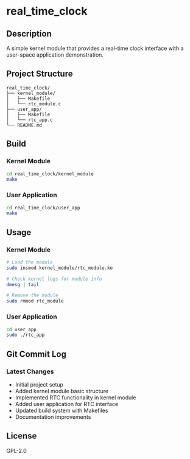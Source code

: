 # real_time_clock

## Description

A simple kernel module that provides a real-time clock interface with a user-space application demonstration.

## Project Structure

```
real_time_clock/
├── kernel_module/
│   ├── Makefile
│   └── rtc_module.c
├── user_app/
│   ├── Makefile
│   └── rtc_app.c
└── README.md
```

## Build

### Kernel Module

```bash
cd real_time_clock/kernel_module
make
```

### User Application

```bash
cd real_time_clock/user_app
make
```

## Usage

### Kernel Module

```bash
# Load the module
sudo insmod kernel_module/rtc_module.ko

# Check kernel logs for module info
dmesg | tail

# Remove the module
sudo rmmod rtc_module
```

### User Application

```bash
cd user_app
sudo ./rtc_app
```

## Git Commit Log

### Latest Changes

- Initial project setup
- Added kernel module basic structure
- Implemented RTC functionality in kernel module
- Added user application for RTC interface
- Updated build system with Makefiles
- Documentation improvements

## License

GPL-2.0
